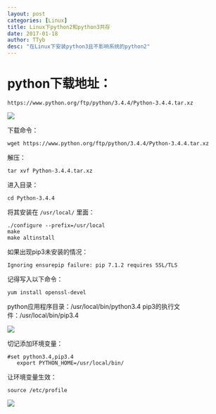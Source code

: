 ```yaml
---
layout: post
categories: [Linux]
title: Linux下python2和python3共存
date: 2017-01-18
author: TTyb
desc: "在Linux下安装python3且不影响系统的python2"
---
```


# python下载地址：

```
https://www.python.org/ftp/python/3.4.4/Python-3.4.4.tar.xz
```

![](http://images2015.cnblogs.com/blog/996148/201701/996148-20170118111842734-1275144249.png)

下载命令：

```
wget https://www.python.org/ftp/python/3.4.4/Python-3.4.4.tar.xz
```

解压：

```
tar xvf Python-3.4.4.tar.xz
```

进入目录：

```
cd Python-3.4.4
```

将其安装在 `/usr/local/` 里面：

```
./configure --prefix=/usr/local
make
make altinstall
```

如果出现pip3未安装的情况：

```
Ignoring ensurepip failure: pip 7.1.2 requires SSL/TLS
```

记得写入以下命令：

```
yum install openssl-devel
```

python应用程序目录：/usr/local/bin/python3.4
pip3的执行文件：/usr/local/bin/pip3.4 

![](http://images2015.cnblogs.com/blog/996148/201701/996148-20170118145915796-428983248.png)


切记添加环境变量：

```
#set python3.4,pip3.4
   export PYTHON_HOME=/usr/local/bin/
```

让环境变量生效：

```
source /etc/profile
```

![](http://images2015.cnblogs.com/blog/996148/201701/996148-20170118150603750-802075189.png)